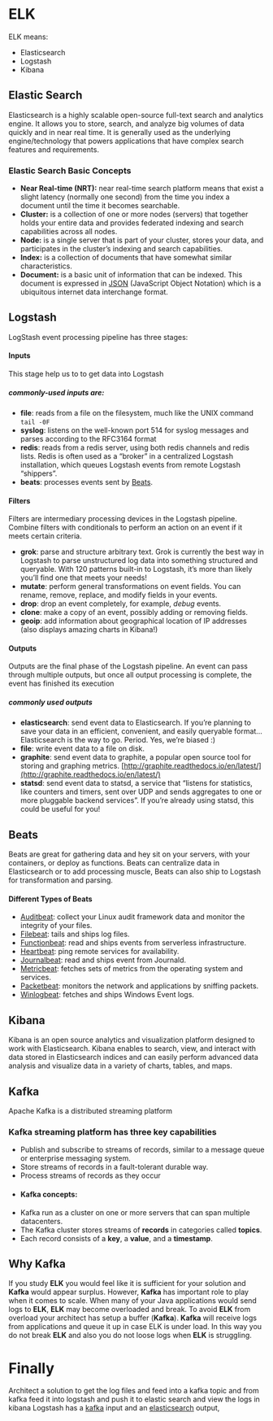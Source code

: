
# ELK
ELK means:

 

-   Elasticsearch
-   Logstash
-   Kibana
## Elastic Search
Elasticsearch is a highly scalable open-source full-text search and analytics engine. It allows you to store, search, and analyze big volumes of data quickly and in near real time. It is generally used as the underlying engine/technology that powers applications that have complex search features and requirements.
### Elastic Search Basic Concepts
- **Near Real-time (NRT):** near real-time search platform means that exist a slight latency (normally one second) from the time you index a document until the time it becomes searchable.
- **Cluster:** is a collection of one or more nodes (servers) that together holds your entire data and provides federated indexing and search capabilities across all nodes.
- **Node:** is a single server that is part of your cluster, stores your data, and participates in the cluster’s indexing and search capabilities.
- **Index:** is a collection of documents that have somewhat similar characteristics.
- **Document:** is a basic unit of information that can be indexed. This document is expressed in [JSON](http://json.org/) (JavaScript Object Notation) which is a ubiquitous internet data interchange format.
## Logstash
LogStash event processing pipeline has three stages:
#### Inputs
This stage help us to  to get data into Logstash
##### commonly-used inputs are:
- **file**: reads from a file on the filesystem, much like the UNIX command  `tail -0F`
-   **syslog**: listens on the well-known port 514 for syslog messages and parses according to the RFC3164 format
-   **redis**: reads from a redis server, using both redis channels and redis lists. Redis is often used as a “broker” in a centralized Logstash installation, which queues Logstash events from remote Logstash “shippers”.
-   **beats**: processes events sent by  [Beats](https://www.elastic.co/downloads/beats).

#### Filters
Filters are intermediary processing devices in the Logstash pipeline.  Combine filters with conditionals to perform an action on an event if it meets certain criteria. 
-   **grok**: parse and structure arbitrary text. Grok is currently the best way in Logstash to parse unstructured log data into something structured and queryable. With 120 patterns built-in to Logstash, it’s more than likely you’ll find one that meets your needs!
-   **mutate**: perform general transformations on event fields. You can rename, remove, replace, and modify fields in your events.
-   **drop**: drop an event completely, for example,  _debug_  events.
-   **clone**: make a copy of an event, possibly adding or removing fields.
-   **geoip**: add information about geographical location of IP addresses (also displays amazing charts in Kibana!)

#### Outputs

Outputs are the final phase of the Logstash pipeline. An event can pass through multiple outputs, but once all output processing is complete, the event has finished its execution
##### commonly used outputs
-   **elasticsearch**: send event data to Elasticsearch. If you’re planning to save your data in an efficient, convenient, and easily queryable format… Elasticsearch is the way to go. Period. Yes, we’re biased :)
-   **file**: write event data to a file on disk.
-   **graphite**: send event data to graphite, a popular open source tool for storing and graphing metrics.  [http://graphite.readthedocs.io/en/latest/](http://graphite.readthedocs.io/en/latest/)
-   **statsd**: send event data to statsd, a service that “listens for statistics, like counters and timers, sent over UDP and sends aggregates to one or more pluggable backend services”. If you’re already using statsd, this could be useful for you!
## Beats
Beats are great for gathering data and hey sit on your servers, with your containers, or deploy as functions. Beats can centralize data in Elasticsearch or to add  processing muscle, Beats can also ship to Logstash for transformation and parsing.
#### Different Types of Beats
-   [Auditbeat](https://www.elastic.co/guide/en/beats/auditbeat/6.6/auditbeat-getting-started.html): collect your Linux audit framework data and monitor the integrity of your files.
-   [Filebeat](https://www.elastic.co/guide/en/beats/filebeat/6.6/filebeat-getting-started.html): tails and ships log files.
-   [Functionbeat](https://www.elastic.co/guide/en/beats/functionbeat/6.6/functionbeat-getting-started.html): read and ships events from serverless infrastructure.
-   [Heartbeat](https://www.elastic.co/guide/en/beats/heartbeat/6.6/heartbeat-getting-started.html): ping remote services for availability.
-   [Journalbeat](https://www.elastic.co/guide/en/beats/journalbeat/6.6/journalbeat-getting-started.html): read and ships event from Journald.
-   [Metricbeat](https://www.elastic.co/guide/en/beats/metricbeat/6.6/metricbeat-getting-started.html): fetches sets of metrics from the operating system and services.
-   [Packetbeat](https://www.elastic.co/guide/en/beats/packetbeat/6.6/packetbeat-getting-started.html): monitors the network and applications by sniffing packets.
-   [Winlogbeat](https://www.elastic.co/guide/en/beats/winlogbeat/6.6/winlogbeat-getting-started.html): fetches and ships Windows Event logs.
## Kibana
Kibana is an open source analytics and visualization platform designed to work with Elasticsearch.  Kibana enables to search, view, and interact with data stored in Elasticsearch indices and can easily perform advanced data analysis and visualize  data in a variety of charts, tables, and maps.

## Kafka
Apache Kafka is a distributed streaming platform

### Kafka streaming platform has three key capabilities
-   Publish and subscribe to streams of records, similar to a message queue or enterprise messaging system.
-   Store streams of records in a fault-tolerant durable way.
-   Process streams of records as they occur
- #### Kafka concepts:
- Kafka run as a cluster on one or more servers that can span multiple datacenters.
-   The Kafka cluster stores streams of  **records**  in categories called  **topics**.
-   Each record consists of a **key**, a **value**, and a **timestamp**.

## Why Kafka
If you study **ELK** you would feel like it is sufficient for your solution and **Kafka** would appear surplus. However, **Kafka** has important role to play when it comes to scale. When many of your Java applications would send logs to **ELK**, **ELK** may become overloaded and break. To avoid **ELK** from overload your architect has setup a buffer (**Kafka**). **Kafka** will receive logs from applications and queue it up in case ELK is under load. In this way you do not break **ELK** and also you do not loose logs when **ELK** is struggling.
# Finally
Architect a solution to get the log files and feed into a kafka topic and from kafka feed it into logstash and push it to elastic search and view the logs in kibana
Logstash has a [kafka](https://www.elastic.co/guide/en/logstash/current/plugins-inputs-kafka.html) input and an [elasticsearch](https://www.elastic.co/guide/en/logstash/current/plugins-outputs-elasticsearch.html) output,
<!--stackedit_data:
eyJoaXN0b3J5IjpbMTYxNTYxMTM4Nyw1OTkyMzE3ODgsLTI4MT
I2OTU0MSw5MjkyMDY3MDRdfQ==
-->